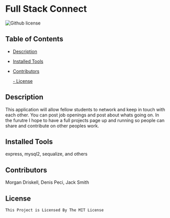 # Full Stack Connect
  ![Github license](https://img.shields.io/badge/license-MIT-blue.svg)
  ## Table of Contents
  - [Description](#description)
  - [Installed Tools](#installation)
  - [Contributors](#contributors)
  
    [- License](#license)

  ## Description
  This application will allow fellow students to network and keep in touch with each other. You can post job openings and post about whats going on. In the furutre I hope to have a full projects page up and running so people can share and contribute on other peoples work.
  ## Installed Tools
  express, mysql2, sequalize, and others
  ## Contributors
  Morgan Driskell, Denis Peci, Jack Smith
  ## License
    This Project is Licensed By The MIT License